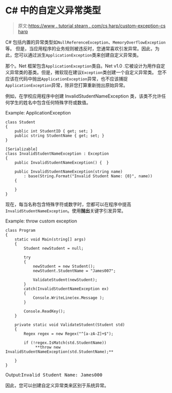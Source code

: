# C# 中的自定义异常类型

> 原文:[https://www . tutorial stearn . com/cs harp/custom-exception-cs harp](https://www.tutorialsteacher.com/csharp/custom-exception-csharp)

C# 包括内置的异常类型如`NullReferenceException`、`MemoryOverflowException`等。 但是，当应用程序的业务规则被违反时，您通常喜欢引发异常。因此，为此，您可以通过派生`ApplicationException`类来创建自定义异常类。

那个。Net 框架包含`ApplicationException`类自。Net v1.0 .它被设计为用作自定义异常类的基类。但是，微软现在建议`Exception`类创建一个自定义异常类。 您不应该在代码中抛出`ApplicationException`异常，也不应该捕捉`ApplicationException`异常，除非您打算重新抛出原始异常。

例如，在学校应用程序中创建 InvalidStudentNameException 类，该类不允许任何学生的姓名中包含任何特殊字符或数值。

Example: ApplicationException

```
class Student
{
    public int StudentID { get; set; }
    public string StudentName { get; set; }
}

[Serializable]
class InvalidStudentNameException : Exception
{
    public InvalidStudentNameException() {  }

    public InvalidStudentNameException(string name)
        : base(String.Format("Invalid Student Name: {0}", name))
    {

    }
} 
```

现在，每当名称包含特殊字符或数字时，您都可以在程序中提高`InvalidStudentNameException`。使用**抛出**关键字引发异常。

Example: throw custom exception

```
class Program
{
    static void Main(string[] args)
    {
        Student newStudent = null;

        try
        {               
            newStudent = new Student();
            newStudent.StudentName = "James007";

            ValidateStudent(newStudent);
        }
        catch(InvalidStudentNameException ex)
        {
            Console.WriteLine(ex.Message );
        }

        Console.ReadKey();
    }

    private static void ValidateStudent(Student std)
    {
        Regex regex = new Regex("^[a-zA-Z]+$");

        if (!regex.IsMatch(std.StudentName))
             **throw new InvalidStudentNameException(std.StudentName);**

    }
} 
```

Output:<samp>Invalid Student Name: James000</samp>

因此，您可以创建自定义异常类来区别于系统异常。